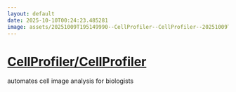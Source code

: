 ```yaml
---
layout: default
date: 2025-10-10T00:24:23.485281
image: assets/20251009T195149990--CellProfiler--CellProfiler--20251009T200501085--cropped.png
---
```


# [CellProfiler/CellProfiler](https://github.com/CellProfiler/CellProfiler)

automates cell image analysis for biologists
